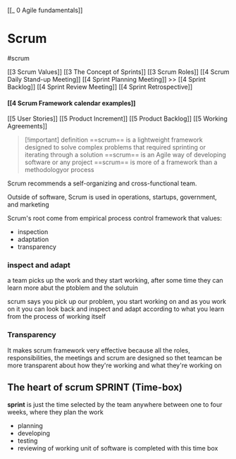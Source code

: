 [[_ 0 Agile fundamentals]]
# Scrum
#scrum 

[[3 Scrum Values]]
[[3 The Concept of Sprints]]
[[3 Scrum Roles]]
[[4 Scrum Daily Stand-up Meeting]]
[[4 Sprint Planning Meeting]]  >> [[4 Sprint Backlog]]
[[4 Sprint Review Meeting]]
[[4 Sprint Retrospective]]
#### [[4 Scrum Framework calendar examples]]
[[5 User Stories]]
[[5 Product Increment]]
[[5 Product Backlog]]
[[5 Working Agreements]]



>[!important] definition
>==scrum== is a lightweight framework designed to solve complex problems that required sprinting or iterating through a solution
>==scrum== is an Agile way of developing software or any project
>==scrum== is more of a framework than a methodologyor process

Scrum recommends a self-organizing and cross-functional team.

Outside of software, Scrum is used in operations, startups, government, and marketing


Scrum's root come from empirical process control framework that values:
- inspection
- adaptation
- transparency

### inspect and adapt
a team picks up the work and they start working, after some time they can learn more abut the ptoblem and the solutuin

scrum says you pick up our problem, you start working on and as you work on it you can look back and inspect and adapt according to what you learn from the process of working itself

### Transparency
It makes scrum framework very effective because all the roles, responsibilities, the meetings and scrum are designed so thet teamcan be more transparent about how they're working and what they're working on

## The heart of scrum SPRINT (Time-box)
**sprint** is just the time selected by the team anywhere between one to four weeks, where they plan the work
- planning
- developing
- testing
- reviewing
of working unit of software is completed with this time box












